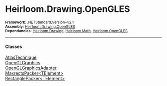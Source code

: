 # Heirloom.Drawing.OpenGLES

<small>**Framework**: .NETStandard,Version=v2.1</small>  
<small>**Assembly**: [Heirloom.Drawing.OpenGLES](../Heirloom.Drawing.OpenGLES/Heirloom.Drawing.OpenGLES.md)</small>  
<small>**Dependancies**: [Heirloom.Drawing](../Heirloom.Drawing/Heirloom.Drawing.md), [Heirloom.Math](../Heirloom.Math/Heirloom.Math.md), [Heirloom.OpenGLES](../Heirloom.OpenGLES/Heirloom.OpenGLES.md)</small>  

--------------------------------------------------------------------------------

#### Classes
[AtlasTechnique](Heirloom.Drawing.OpenGLES.AtlasTechnique.md)  
[OpenGLGraphics](Heirloom.Drawing.OpenGLES.OpenGLGraphics.md)  
[OpenGLGraphicsAdapter](Heirloom.Drawing.OpenGLES.OpenGLGraphicsAdapter.md)  
[MaxrectsPacker\<TElement>](Heirloom.Drawing.OpenGLES.Utilities.MaxrectsPacker[TElement].md)  
[RectanglePacker\<TElement>](Heirloom.Drawing.OpenGLES.Utilities.RectanglePacker[TElement].md)  

